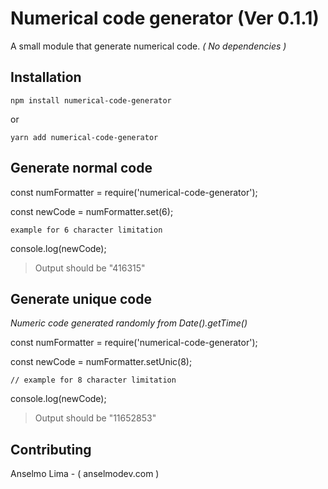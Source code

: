 # Numerical code generator (Ver 0.1.1)

A small module that generate numerical code.
*( No dependencies )*
  
## Installation

`npm install numerical-code-generator`

or

`yarn add numerical-code-generator`

## Generate normal code

const numFormatter = require('numerical-code-generator');

const newCode = numFormatter.set(6);

`example for 6 character limitation`


console.log(newCode);


> Output should be "416315"
  
  
## Generate unique code

*Numeric code generated randomly from Date().getTime()*

const numFormatter = require('numerical-code-generator');

const newCode = numFormatter.setUnic(8);

`// example for 8 character limitation`
  
console.log(newCode);

> Output should be "11652853"

## Contributing

Anselmo Lima - ( anselmodev.com )